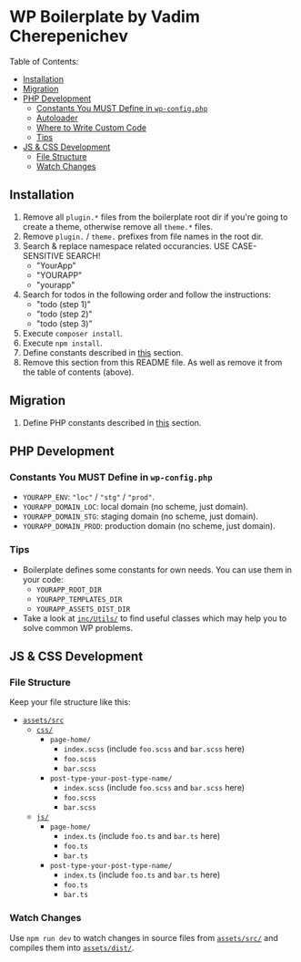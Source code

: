 # WP Boilerplate by Vadim Cherepenichev

Table of Contents:
* [Installation](#installation)
* [Migration](#migration)
* [PHP Development](#php-development)
    * [Constants You MUST Define in `wp-config.php`](#constants-you-must-define-in-wp-configphp)
    * [Autoloader](#autoloader)
    * [Where to Write Custom Code](#where-to-write-custom-code)
    * [Tips](#tips)
* [JS & CSS Development](#js--css-development)
    * [File Structure](#file-structure)
    * [Watch Changes](#watch-changes)

## Installation
1. Remove all `plugin.*` files from the boilerplate root dir if you're going to create a theme, otherwise remove all `theme.*` files.
2. Remove `plugin.` / `theme.` prefixes from file names in the root dir.
3. Search & replace namespace related occurancies. USE CASE-SENSITIVE SEARCH!
    * "YourApp"
    * "YOURAPP"
    * "yourapp"
4. Search for todos in the following order and follow the instructions:
    * "todo (step 1)"
    * "todo (step 2)"
    * "todo (step 3)"
5. Execute `composer install`.
6. Execute `npm install`.
7. Define constants described in [this](#constants-you-must-define-in-wp-configphp) section.
8. Remove this section from this README file. As well as remove it from the table of contents (above).

## Migration
1. Define PHP constants described in [this](#constants-you-must-define-in-wp-configphp) section.

## PHP Development

### Constants You MUST Define in `wp-config.php`

* `YOURAPP_ENV`: `"loc"` / `"stg"` / `"prod"`.
* `YOURAPP_DOMAIN_LOC`: local domain (no scheme, just domain).
* `YOURAPP_DOMAIN_STG`: staging domain (no scheme, just domain).
* `YOURAPP_DOMAIN_PROD`: production domain (no scheme, just domain).

### Tips
* Boilerplate defines some constants for own needs. You can use them in your code:
    * `YOURAPP_ROOT_DIR`
    * `YOURAPP_TEMPLATES_DIR`
    * `YOURAPP_ASSETS_DIST_DIR`
* Take a look at [`inc/Utils/`](inc/Utils/) to find useful classes which may help you to solve common WP problems.

## JS & CSS Development

### File Structure

Keep your file structure like this:

* [`assets/src`](assets/src/)
    * [`css/`](assets/src/css/)
        * `page-home/`
            * `index.scss` (include `foo.scss` and `bar.scss` here)
            * `foo.scss`
            * `bar.scss`
        * `post-type-your-post-type-name/`
            * `index.scss` (include `foo.scss` and `bar.scss` here)
            * `foo.scss`
            * `bar.scss`
    * [`js/`](assets/src/js/)
        * `page-home/`
            * `index.ts` (include `foo.ts` and `bar.ts` here)
            * `foo.ts`
            * `bar.ts`
        * `post-type-your-post-type-name/`
            * `index.ts` (include `foo.ts` and `bar.ts` here)
            * `foo.ts`
            * `bar.ts`

### Watch Changes

Use `npm run dev` to watch changes in source files from [`assets/src/`](assets/src/) and compiles them into [`assets/dist/`](assets/dist/).